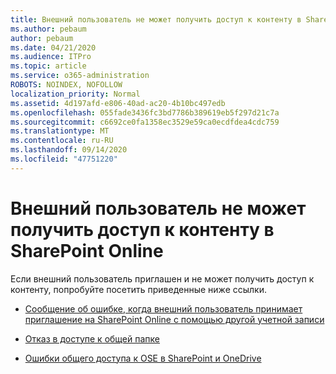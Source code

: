 ```yaml
---
title: Внешний пользователь не может получить доступ к контенту в SharePoint Online
ms.author: pebaum
author: pebaum
ms.date: 04/21/2020
ms.audience: ITPro
ms.topic: article
ms.service: o365-administration
ROBOTS: NOINDEX, NOFOLLOW
localization_priority: Normal
ms.assetid: 4d197afd-e806-40ad-ac20-4b10bc497edb
ms.openlocfilehash: 055fade3436fc3bd7786b389619eb5f297d21c7a
ms.sourcegitcommit: c6692ce0fa1358ec3529e59ca0ecdfdea4cdc759
ms.translationtype: MT
ms.contentlocale: ru-RU
ms.lasthandoff: 09/14/2020
ms.locfileid: "47751220"
---
```

# <a name="external-user-is-unable-to-access-content-in-sharepoint-online"></a>Внешний пользователь не может получить доступ к контенту в SharePoint Online

Если внешний пользователь приглашен и не может получить доступ к контенту, попробуйте посетить приведенные ниже ссылки.

- [Сообщение об ошибке, когда внешний пользователь принимает приглашение на SharePoint Online с помощью другой учетной записи](https://docs.microsoft.com/sharepoint/support/sharing-and-permissions/error-when-external-user-accepts-an-invitation-by-using-another-account)

- [Отказ в доступе к общей папке](https://docs.microsoft.com/sharepoint/support/sharing-and-permissions/cannot-access-shared-folder)

- [Ошибки общего доступа к OSE в SharePoint и OneDrive](https://docs.microsoft.com/sharepoint/sharepoint-onedrive-error-message)


